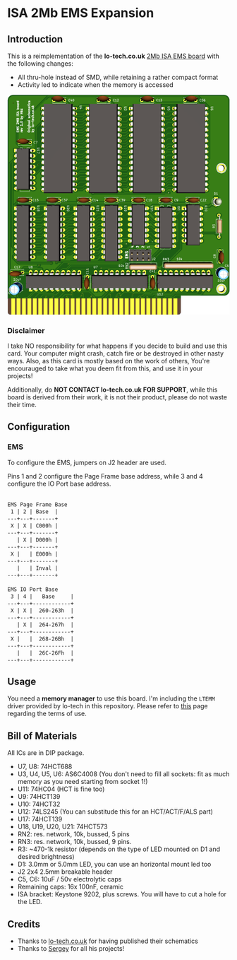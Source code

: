 # ISA 2Mb EMS Expansion

## Introduction

This is a reimplementation of the **lo-tech.co.uk** [2Mb ISA EMS board](https://www.lo-tech.co.uk/wiki/Lo-tech_2MB_EMS_Board) with the following changes:

- All thru-hole instead of SMD, while retaining a rather compact format
- Activity led to indicate when the memory is accessed

![Rev. 1.0 PCB](pics/ISA_EMS.png)

### Disclaimer

I take NO responsibility for what happens if you decide to build and use this card. Your computer might crash, catch fire or be destroyed in other nasty ways.
Also, as this card is mostly based on the work of others, You're encourauged to take what you deem fit from this, and use it in your projects!

Additionally, do **NOT CONTACT lo-tech.co.uk FOR SUPPORT**, while this board is derived from their work, it is not their product, please do not waste their time.

## Configuration

### EMS

To configure the EMS, jumpers on J2 header are used.

Pins 1 and 2 configure the Page Frame base address, while 3 and 4 configure the IO Port base address.

```text

EMS Page Frame Base
 1 | 2 | Base  |
---+---+-------+
 X | X | C000h |
---+---+-------+
   | X | D000h |
---+---+-------+
 X |   | E000h |
---+---+-------+
   |   | Inval |
---+---+-------+

EMS IO Port Base
 3 | 4 |   Base     |
---+---+------------+
 X | X |  260-263h  |
---+---+------------+
   | X |  264-267h  |
---+---+------------+
 X |   |  268-26Bh  |
---+---+------------+
   |   |  26C-26Fh  |
---+---+------------+

```

## Usage

You need a **memory manager** to use this board. I'm including the `LTEMM` driver provided by lo-tech in this repository. Please refer to [this](https://www.lo-tech.co.uk/wiki/Terms_and_Conditions) page regarding the terms of use.

## Bill of Materials

All ICs are in DIP package.

- U7, U8: 74HCT688
- U3, U4, U5, U6: AS6C4008 (You don't need to fill all sockets: fit as much memory as you need starting from socket 1!)
- U11: 74HC04 (HCT is fine too)
- U9: 74HCT139
- U10: 74HCT32
- U12: 74LS245 (You can substitude this for an HCT/ACT/F/ALS part)
- U17: 74HCT139
- U18, U19, U20, U21: 74HCT573
- RN2: res. network, 10k, bussed, 5 pins
- RN3: res. network, 10k, bussed, 9 pins.
- R3: ~470-1k resistor (depends on the type of LED mounted on D1 and desired brightness)
- D1: 3.0mm or 5.0mm LED, you can use an horizontal mount led too
- J2 2x4 2.5mm breakable header
- C5, C6: 10uF / 50v electrolytic caps
- Remaining caps: 16x 100nF, ceramic
- ISA bracket: Keystone 9202, plus screws. You will have to cut a hole for the LED.

## Credits

- Thanks to [lo-tech.co.uk](https://www.lo-tech.co.uk/) for having published their schematics
- Thanks to [Sergey](http://www.malinov.com/Home/sergeys-projects) for all his projects!

